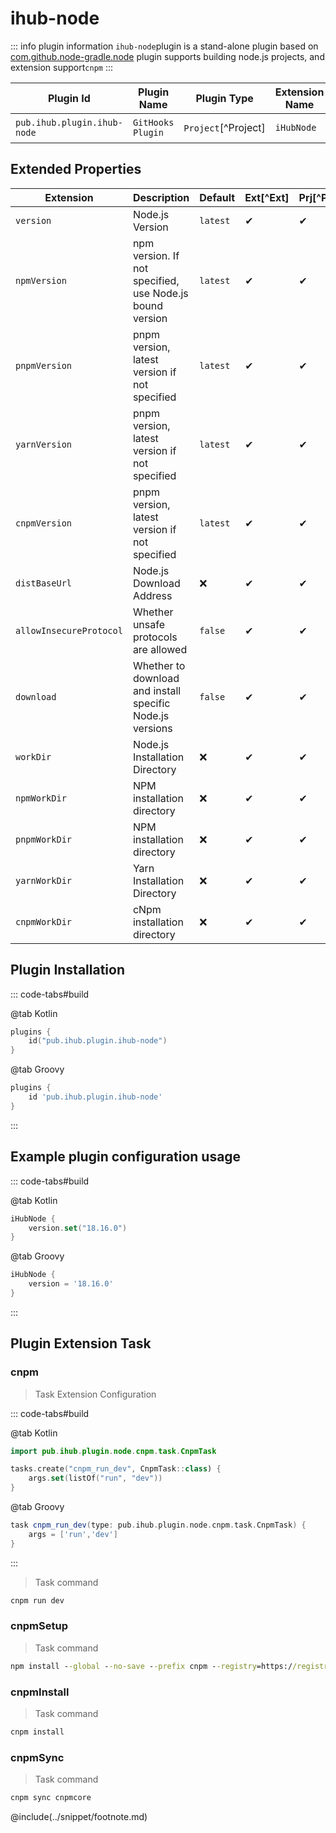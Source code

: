 # ihub-node

::: info plugin information
`ihub-node`plugin is a stand-alone plugin based on [com.github.node-gradle.node](https://plugins.gradle.org/plugin/com.github.node-gradle.node) plugin supports building node.js projects, and extension support`cnpm`
:::

| Plugin Id                   | Plugin Name       | Plugin Type         | Extension Name | Plugin dependencies                                                                          |
| --------------------------- | ----------------- | ------------------- | -------------- | -------------------------------------------------------------------------------------------- |
| `pub.ihub.plugin.ihub-node` | `GitHooks Plugin` | `Project`[^Project] | `iHubNode`     | [com.github.node-gradle.node](https://plugins.gradle.org/plugin/com.github.node-gradle.node) |

## Extended Properties

| Extension               | Description                                               | Default  | Ext[^Ext] | Prj[^Prj] | Sys[^Sys] | Env[^Env] |
| ----------------------- | --------------------------------------------------------- | -------- | --------- | --------- | --------- | --------- |
| `version`               | Node.js Version                                           | `latest` | ✔         | ✔         | ✔         | ❌         |
| `npmVersion`            | npm version. If not specified, use Node.js bound version  | `latest` | ✔         | ✔         | ✔         | ❌         |
| `pnpmVersion`           | pnpm version, latest version if not specified             | `latest` | ✔         | ✔         | ✔         | ❌         |
| `yarnVersion`           | pnpm version, latest version if not specified             | `latest` | ✔         | ✔         | ✔         | ❌         |
| `cnpmVersion`           | pnpm version, latest version if not specified             | `latest` | ✔         | ✔         | ✔         | ❌         |
| `distBaseUrl`           | Node.js Download Address                                  | ❌        | ✔         | ✔         | ✔         | ❌         |
| `allowInsecureProtocol` | Whether unsafe protocols are allowed                      | `false`  | ✔         | ✔         | ✔         | ❌         |
| `download`              | Whether to download and install specific Node.js versions | `false`  | ✔         | ✔         | ✔         | ❌         |
| `workDir`               | Node.js Installation Directory                            | ❌        | ✔         | ✔         | ✔         | ✔         |
| `npmWorkDir`            | NPM installation directory                                | ❌        | ✔         | ✔         | ✔         | ✔         |
| `pnpmWorkDir`           | NPM installation directory                                | ❌        | ✔         | ✔         | ✔         | ✔         |
| `yarnWorkDir`           | Yarn Installation Directory                               | ❌        | ✔         | ✔         | ✔         | ✔         |
| `cnpmWorkDir`           | cNpm installation directory                               | ❌        | ✔         | ✔         | ✔         | ✔         |

## Plugin Installation

::: code-tabs#build

@tab Kotlin

```kotlin
plugins {
    id("pub.ihub.plugin.ihub-node")
}
```

@tab Groovy

```groovy
plugins {
    id 'pub.ihub.plugin.ihub-node'
}
```

:::

## Example plugin configuration usage

::: code-tabs#build

@tab Kotlin

```kotlin
iHubNode {
    version.set("18.16.0")
}
```

@tab Groovy

```groovy
iHubNode {
    version = '18.16.0'
}
```

:::

## Plugin Extension Task

### cnpm

> Task Extension Configuration

::: code-tabs#build

@tab Kotlin

```kotlin
import pub.ihub.plugin.node.cnpm.task.CnpmTask

tasks.create("cnpm_run_dev", CnpmTask::class) {
    args.set(listOf("run", "dev"))
}
```

@tab Groovy

```groovy
task cnpm_run_dev(type: pub.ihub.plugin.node.cnpm.task.CnpmTask) {
    args = ['run','dev']
}
```

:::

> Task command

```cmd
cnpm run dev
```

### cnpmSetup

> Task command

```cmd
npm install --global --no-save --prefix cnpm --registry=https://registry.npm.taobao.org
```

### cnpmInstall

> Task command

```cmd
cnpm install
```

### cnpmSync

> Task command

```cmd
cnpm sync cnpmcore
```

@include(../snippet/footnote.md)